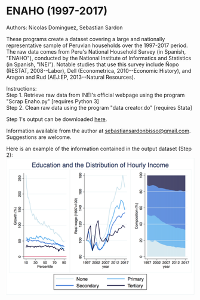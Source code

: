 # ENAHO (1997-2017)
Authors: Nicolas Dominguez, Sebastian Sardon

These programs create a dataset covering a large and nationally representative sample of Peruvian households over the 1997-2017 period. The raw data comes from Peru's National Household Survey (in Spanish, "ENAHO"), conducted by the National Institute of Informatics and Statistics (in Spanish, "INEI"). Notable studies that use this survey include Ñopo (RESTAT, 2008--Labor), Dell (Econometrica, 2010--Economic History), and Aragon and Rud (AEJ:EP, 2013--Natural Resources).

Instructions:\
    Step 1. Retrieve raw data from INEI's official webpage using the program "Scrap Enaho.py" [requires Python 3] \
    Step 2. Clean raw data using the program "data creator.do" [requires Stata]

Step 1's output can be downloaded [here](https://www.dropbox.com/sh/qvrws0dhshphcx6/AACOtIi1CXRA615O6L0n1QKYa?dl=0).

Information available from the author at sebastiansardonbisso@gmail.com. Suggestions are welcome.

Here is an example of the information contained in the output dataset (Step 2):
![](images/1_educ.png)
